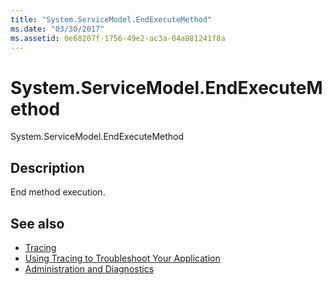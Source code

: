 ```yaml
---
title: "System.ServiceModel.EndExecuteMethod"
ms.date: "03/30/2017"
ms.assetid: 0e68207f-1756-49e2-ac3a-04a881241f8a
---
```

# System.ServiceModel.EndExecuteMethod
System.ServiceModel.EndExecuteMethod  
  
## Description  
 End method execution.  
  
## See also
- [Tracing](../../../../../docs/framework/wcf/diagnostics/tracing/index.md)
- [Using Tracing to Troubleshoot Your Application](../../../../../docs/framework/wcf/diagnostics/tracing/using-tracing-to-troubleshoot-your-application.md)
- [Administration and Diagnostics](../../../../../docs/framework/wcf/diagnostics/index.md)
